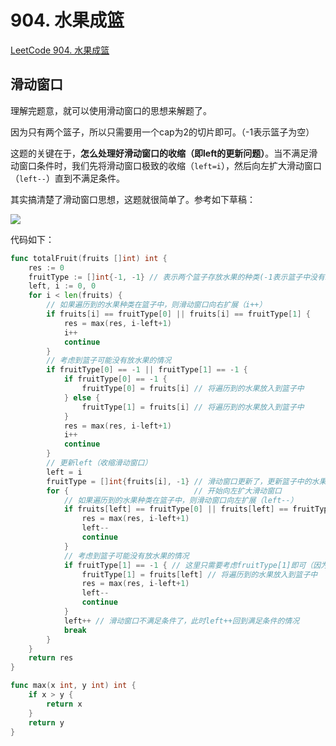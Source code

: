 # 904. 水果成篮

[LeetCode 904. 水果成篮](https://leetcode.cn/problems/fruit-into-baskets/)

## 滑动窗口

理解完题意，就可以使用滑动窗口的思想来解题了。

因为只有两个篮子，所以只需要用一个cap为2的切片即可。（-1表示篮子为空）

这题的关键在于，**怎么处理好滑动窗口的收缩（即left的更新问题）**。当不满足滑动窗口条件时，我们先将滑动窗口极致的收缩（`left=i`），然后向左扩大滑动窗口（`left--`）直到不满足条件。

其实搞清楚了滑动窗口思想，这题就很简单了。参考如下草稿：

![](https://img-qingbo.oss-cn-beijing.aliyuncs.com/img/20221008114752.png)



代码如下：

```go
func totalFruit(fruits []int) int {
	res := 0
	fruitType := []int{-1, -1} // 表示两个篮子存放水果的种类(-1表示篮子中没有水果)
	left, i := 0, 0
	for i < len(fruits) {
		// 如果遍历到的水果种类在篮子中，则滑动窗口向右扩展（i++）
		if fruits[i] == fruitType[0] || fruits[i] == fruitType[1] {
			res = max(res, i-left+1)
			i++
			continue
		}
		// 考虑到篮子可能没有放水果的情况
		if fruitType[0] == -1 || fruitType[1] == -1 {
			if fruitType[0] == -1 {
				fruitType[0] = fruits[i] // 将遍历到的水果放入到篮子中
			} else {
				fruitType[1] = fruits[i] // 将遍历到的水果放入到篮子中
			}
			res = max(res, i-left+1)
			i++
			continue
		}
		// 更新left（收缩滑动窗口）
		left = i
		fruitType = []int{fruits[i], -1} // 滑动窗口更新了，更新篮子中的水果种类
		for {                            // 开始向左扩大滑动窗口
			// 如果遍历到的水果种类在篮子中，则滑动窗口向左扩展（left--）
			if fruits[left] == fruitType[0] || fruits[left] == fruitType[1] {
				res = max(res, i-left+1)
				left--
				continue
			}
			// 考虑到篮子可能没有放水果的情况
			if fruitType[1] == -1 { // 这里只需要考虑fruitType[1]即可（因为我们在上面更新篮子时是设置第二个篮子为空的）
				fruitType[1] = fruits[left] // 将遍历到的水果放入到篮子中
				res = max(res, i-left+1)
				left--
				continue
			}
			left++ // 滑动窗口不满足条件了，此时left++回到满足条件的情况
			break
		}
	}
	return res
}

func max(x int, y int) int {
	if x > y {
		return x
	}
	return y
}
```

